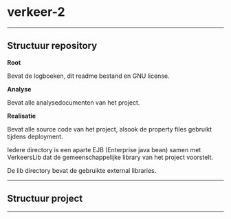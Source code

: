# verkeer-2

***

## Structuur repository
__Root__

Bevat de logboeken, dit readme bestand en GNU license.

__Analyse__

Bevat alle analysedocumenten van het project.

__Realisatie__

Bevat alle source code van het project, alsook de property files gebruikt tijdens deployment.

Iedere directory is een aparte EJB (Enterprise java bean) samen met VerkeersLib dat de gemeenschappelijke library van het project voorstelt.

De lib directory bevat de gebruikte external libraries.

***

## Structuur project

***
